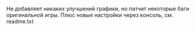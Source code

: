 Не добавляет никаких улучшений графики, но патчит некоторые баги оригинальной игры. Плюс новые настройки через консоль, см. readme.txt